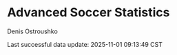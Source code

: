 # Advanced Soccer Statistics
Denis Ostroushko

<!-- gfm -->

Last successful data update: 2025-11-01 09:13:49 CST
